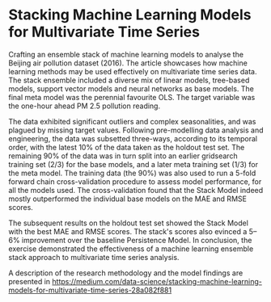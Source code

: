 # Stacking Machine Learning Models for Multivariate Time Series
Crafting an ensemble stack of machine learning models to analyse the Beijing air pollution dataset (2016). The article showcases how machine learning methods may be used effectively on multivariate time series data. The stack ensemble included a diverse mix of linear models, tree-based models, support vector models and neural networks as base models. The final meta model was the perennial favourite OLS. The target variable was the one-hour ahead PM 2.5 pollution reading.

The data exhibited significant outliers and complex seasonalities, and was plagued by missing target values. Following pre-modelling data analysis and engineering, the data was subsetted three-ways, according to its temporal order, with the latest 10% of the data taken as the holdout test set. The remaining 90% of the data was in turn split into an earlier gridsearch training set (2/3) for the base models, and a later meta training set (1/3) for the meta model. The training data (the 90%) was also used to run a 5-fold forward chain cross-validation procedure to assess model performance, for all the models used. The cross-validation found that the Stack Model indeed mostly outperformed the individual base models on the MAE and RMSE scores.

The subsequent results on the holdout test set showed the Stack Model with the best MAE and RMSE scores. The stack's scores also evinced a 5–6% improvement over the baseline Persistence Model. In conclusion, the exercise demonstrated the effectiveness of a machine learning ensemble stack approach to multivariate time series analysis.

A description of the research methodology and the model findings are presented in https://medium.com/data-science/stacking-machine-learning-models-for-multivariate-time-series-28a082f881
